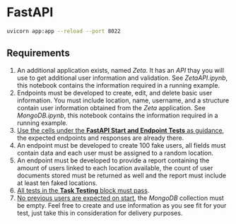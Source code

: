 # FastAPI 

```bash
uvicorn app:app --reload --port 8022
```
## Requirements
<ol>
    <li>An additional application exists, named <i>Zeta</i>. It has an <i>API</i> thay you will use to get additional user information and validation. See <i>ZetaAPI.ipynb</i>, this notebook contains the information required in a running example.</li>
    <li>Endpoints must be developed to create, edit, and delete basic user information. You must include location, name, username, and a structure contain user information obtained from the <i>Zeta</i> application. See <i>MongoDB.ipynb</i>, this notebook contains the information required in a running example.</li>
    <li><u>Use the cells under the <b>FastAPI Start and Endpoint Tests</b> as guidance</u>, the expected endpoints and responses are already there.</li>
    <li>An endpoint must be developed to create 100 fake users, all fields must contain data and each user must be assigned to a random location.</li>
    <li>An endpoint must be developed to provide a report containing the amount of users linked to each location available, the count of user documents stored must be returned as well and the report must include at least ten faked locations.</li>
    <li><u>All tests in the <b>Task Testing</b> block must pass</u>.</li>
    <li><u>No previous users are expected on start</u>, the <i>MongoDB</i> collection must be empty. Feel free to create and use information as you see fit for your test, just take this in consideration for delivery purposes.</li>
</ol>